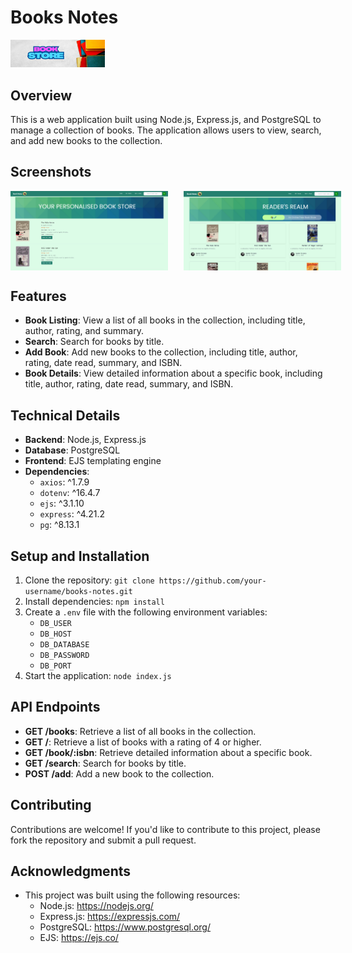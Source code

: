 **Books Notes**
==========================
<img src="./public/bookstore.jpg" alt="Demo Image 1" style="width: 30% ; margin-right: 5%;" />

**Overview**
------------

This is a web application built using Node.js, Express.js, and PostgreSQL to manage a collection of books. The application allows users to view, search, and add new books to the collection.

**Screenshots**
--------------



<div style="display: flex;">
    <img src="./public/home-page.png" alt="Demo Image 1" style="width: 50%; margin-right: 5%;" />
    <img src="./public/books.png" alt="Demo Image 2" style="width: 50%;" />
</div>


**Features**
------------

*   **Book Listing**: View a list of all books in the collection, including title, author, rating, and summary.
*   **Search**: Search for books by title.
*   **Add Book**: Add new books to the collection, including title, author, rating, date read, summary, and ISBN.
*   **Book Details**: View detailed information about a specific book, including title, author, rating, date read, summary, and ISBN.

**Technical Details**
--------------------

*   **Backend**: Node.js, Express.js
*   **Database**: PostgreSQL
*   **Frontend**: EJS templating engine
*   **Dependencies**:
    *   `axios`: ^1.7.9
    *   `dotenv`: ^16.4.7
    *   `ejs`: ^3.1.10
    *   `express`: ^4.21.2
    *   `pg`: ^8.13.1

**Setup and Installation**
-------------------------

1.  Clone the repository: `git clone https://github.com/your-username/books-notes.git`
2.  Install dependencies: `npm install`
3.  Create a `.env` file with the following environment variables:
    *   `DB_USER`
    *   `DB_HOST`
    *   `DB_DATABASE`
    *   `DB_PASSWORD`
    *   `DB_PORT`
4.  Start the application: `node index.js`

**API Endpoints**
-----------------

*   **GET /books**: Retrieve a list of all books in the collection.
*   **GET /**: Retrieve a list of books with a rating of 4 or higher.
*   **GET /book/:isbn**: Retrieve detailed information about a specific book.
*   **GET /search**: Search for books by title.
*   **POST /add**: Add a new book to the collection.




**Contributing**
------------

Contributions are welcome! If you'd like to contribute to this project, please fork the repository and submit a pull request.

**Acknowledgments**
-----------------

*   This project was built using the following resources:
    *   Node.js: <https://nodejs.org/>
    *   Express.js: <https://expressjs.com/>
    *   PostgreSQL: <https://www.postgresql.org/>
    *   EJS: <https://ejs.co/>